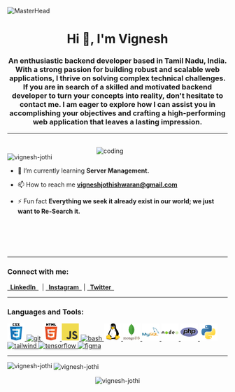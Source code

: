 ![MasterHead](https://thumbs.dreamstime.com/b/horizontal-banner-hands-typing-laptop-keyboard-various-electronic-devices-symbols-programming-software-horizontal-125917922.jpg)
<h1 align="center">Hi 👋, I'm Vignesh</h1>
<h3 align="center">
An enthusiastic backend developer based in <b>Tamil Nadu, India.</b> With a strong passion for building robust and scalable web applications, I thrive on solving complex technical challenges. <br/>If you are in search of a skilled and motivated backend developer to turn your concepts into reality, don't hesitate to contact me. I am eager to explore how I can assist you in <b>accomplishing your objectives</b> and crafting a high-performing web application that leaves a lasting impression.
</h3>

---
<br/>
<img src="https://camo.githubusercontent.com/cae12fddd9d6982901d82580bdf321d81fb299141098ca1c2d4891870827bf17/68747470733a2f2f6d69726f2e6d656469756d2e636f6d2f6d61782f313336302f302a37513379765349765f7430696f4a2d5a2e676966" alt="coding" width="300" align="right">

<p align="left"> <img src="https://komarev.com/ghpvc/?username=vignesh-jothi&label=Profile%20views&color=0e75b6&style=flat" alt="vignesh-jothi" /> </p>


- 🌱 I’m currently learning **Server Management.**

- 📫 How to reach me **[vigneshjothishwaran@gmail.com](vigneshjothishwaran@gmail.com)**

- ⚡ Fun fact **Everything we seek it already exist in our world; we just want to Re-Search it.**
<br/>
<br/>
<br/>
<br/>

<!-- Trophys -->

<!-- <p align="left"> <a href="https://github.com/ryo-ma/github-profile-trophy"><img src="https://github-profile-trophy.vercel.app/?username=vignesh-jothi" alt="vignesh-jothi" /></a> </p> -->

---

<!-- ### :zap: Recent Activity  -->

<!--START_SECTION:activity-->

<!--END_SECTION:activity-->


<h3 align="left">Connect with me:</h3>
<p align="left">
<a href="https://linkedin.com/in/https://www.linkedin.com/in/vignesh-jothi/" target="blank"> 
    <b> &nbsp; LinkedIn &nbsp;</b></a> &nbsp;| 
<a href="https://www.instagram.com/vigneshjothishwarn/?hl=en" target="blank"> 
    <b> &nbsp; Instagram &nbsp;</b></a> | 
<a href="https://twitter.com/_vigneshjothi" target="blank"> 
    <b> &nbsp; Twitter &nbsp; </b></a>
</p> 

---


<h3 align="left">Languages and Tools:</h3>
<p align="left"> <a href="https://www.w3schools.com/css/" target="_blank" rel="noreferrer"> <img src="https://raw.githubusercontent.com/devicons/devicon/master/icons/css3/css3-original-wordmark.svg" alt="css3" width="40" height="40"/> </a> <a href="https://git-scm.com/" target="_blank" rel="noreferrer"> <img src="https://www.vectorlogo.zone/logos/git-scm/git-scm-icon.svg" alt="git" width="40" height="40"/> </a> <a href="https://www.w3.org/html/" target="_blank" rel="noreferrer"> <img src="https://raw.githubusercontent.com/devicons/devicon/master/icons/html5/html5-original-wordmark.svg" alt="html5" width="40" height="40"/> </a> <a href="https://developer.mozilla.org/en-US/docs/Web/JavaScript" target="_blank" rel="noreferrer"> <img src="https://raw.githubusercontent.com/devicons/devicon/master/icons/javascript/javascript-original.svg" alt="javascript" width="40" height="40"/> </a> <a href="https://www.gnu.org/software/bash/" target="_blank" rel="noreferrer"> <img src="https://www.vectorlogo.zone/logos/gnu_bash/gnu_bash-icon.svg" alt="bash" width="40" height="40"/> </a> <a href="https://www.linux.org/" target="_blank" rel="noreferrer"> <img src="https://raw.githubusercontent.com/devicons/devicon/master/icons/linux/linux-original.svg" alt="linux" width="40" height="40"/> </a> <a href="https://www.mongodb.com/" target="_blank" rel="noreferrer"> <img src="https://raw.githubusercontent.com/devicons/devicon/master/icons/mongodb/mongodb-original-wordmark.svg" alt="mongodb" width="40" height="40"/> </a> <a href="https://www.mysql.com/" target="_blank" rel="noreferrer"> <img src="https://raw.githubusercontent.com/devicons/devicon/master/icons/mysql/mysql-original-wordmark.svg" alt="mysql" width="40" height="40"/> </a> <a href="https://nodejs.org" target="_blank" rel="noreferrer"> <img src="https://raw.githubusercontent.com/devicons/devicon/master/icons/nodejs/nodejs-original-wordmark.svg" alt="nodejs" width="40" height="40"/> </a> <a href="https://www.php.net" target="_blank" rel="noreferrer"> <img src="https://raw.githubusercontent.com/devicons/devicon/master/icons/php/php-original.svg" alt="php" width="40" height="40"/> </a> <a href="https://www.python.org" target="_blank" rel="noreferrer"> <img src="https://raw.githubusercontent.com/devicons/devicon/master/icons/python/python-original.svg" alt="python" width="40" height="40"/> </a> <a href="https://tailwindcss.com/" target="_blank" rel="noreferrer"> <img src="https://www.vectorlogo.zone/logos/tailwindcss/tailwindcss-icon.svg" alt="tailwind" width="40" height="40"/> </a> <a href="https://www.tensorflow.org" target="_blank" rel="noreferrer"> <img src="https://www.vectorlogo.zone/logos/tensorflow/tensorflow-icon.svg" alt="tensorflow" width="40" height="40"/> </a><a href="https://www.figma.com/" target="_blank" rel="noreferrer"> <img src="https://www.vectorlogo.zone/logos/figma/figma-icon.svg" alt="figma" width="40" height="40"/> </a>  </p>



---

<!-- Most Used Languages Top Lanuage Card -->
<p><img align="left" src="https://github-readme-stats.vercel.app/api/top-langs?username=vignesh-jothi&show_icons=true&theme=midnight-purple&locale=en&layout=compact" alt="vignesh-jothi" /></p>


<!-- GitHub Stats -->
<p>&nbsp;<img align="center" src="https://github-readme-stats.vercel.app/api?username=vignesh-jothi&show_icons=true&locale=en&theme=midnight-purple" alt="vignesh-jothi" /></p> 

<!-- Streak -->
<p align="center"><img align="center" src="https://github-readme-streak-stats.herokuapp.com/?user=vignesh-jothi&theme=midnight-purple" alt="vignesh-jothi" /></p>

<!-- GitHub Extra Pins -->
<!-- [![Readme Card](https://github-readme-stats.vercel.app/api/pin/?username=vignesh-jothi&repo=willoffire)](https://github.com/anuraghazra/github-readme-stats) -->


